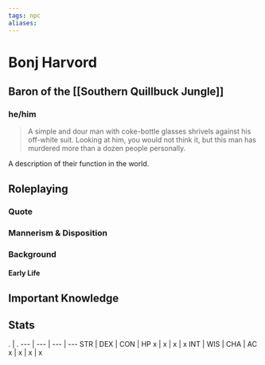 ```yaml
---
tags: npc
aliases:
---
```

# Bonj Harvord
## Baron of the [[Southern Quillbuck Jungle]]
### he/him

> A simple and dour man with coke-bottle glasses shrivels against his off-white suit. Looking at him, you would not think it, but this man has murdered more than a dozen people personally.

A description of their function in the world.

## Roleplaying
### Quote

### Mannerism & Disposition

### Background
#### Early Life

## Important Knowledge


## Stats
. | . 
--- | --- | --- | ---
STR | DEX | CON | HP
x | x | x | x
INT | WIS | CHA | AC
x | x | x | x